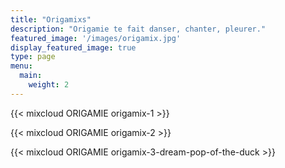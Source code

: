 ```yaml
---
title: "Origamixs"
description: "Origamie te fait danser, chanter, pleurer."
featured_image: '/images/origamix.jpg'
display_featured_image: true
type: page
menu:
  main:
    weight: 2
---
```


{{< mixcloud ORIGAMIE origamix-1 >}}

{{< mixcloud ORIGAMIE origamix-2 >}}

{{< mixcloud ORIGAMIE origamix-3-dream-pop-of-the-duck >}}